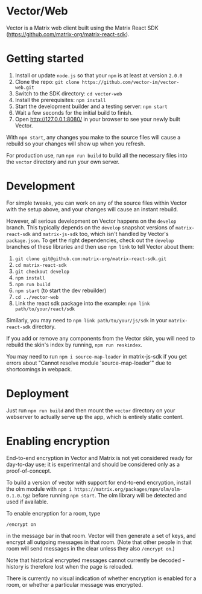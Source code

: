 Vector/Web
==========

Vector is a Matrix web client built using the Matrix React SDK (https://github.com/matrix-org/matrix-react-sdk).

Getting started
===============

1. Install or update `node.js` so that your `npm` is at least at version `2.0.0`
2. Clone the repo: `git clone https://github.com/vector-im/vector-web.git` 
3. Switch to the SDK directory: `cd vector-web`
4. Install the prerequisites: `npm install`
5. Start the development builder and a testing server: `npm start`
6. Wait a few seconds for the initial build to finish.
7. Open http://127.0.0.1:8080/ in your browser to see your newly built Vector.

With `npm start`, any changes you make to the source files will cause a rebuild so
your changes will show up when you refresh.

For production use, run `npm run build` to build all the necessary files
into the `vector` directory and run your own server.

Development
===========

For simple tweaks, you can work on any of the source files within Vector with the
setup above, and your changes will cause an instant rebuild.

However, all serious development on Vector happens on the `develop` branch.  This typically
depends on the `develop` snapshot versions of `matrix-react-sdk` and `matrix-js-sdk`
too, which isn't handled by Vector's `package.json`.  To get the right dependencies, check out
the `develop` branches of these libraries and then use `npm link` to tell Vector
about them:

1. `git clone git@github.com:matrix-org/matrix-react-sdk.git`
2. `cd matrix-react-sdk`
3. `git checkout develop`
4. `npm install`
5. `npm run build`
6. `npm start` (to start the dev rebuilder)
7. `cd ../vector-web`
8. Link the react sdk package into the example:
   `npm link path/to/your/react/sdk`

Similarly, you may need to `npm link path/to/your/js/sdk` in your `matrix-react-sdk`
directory.

If you add or remove any components from the Vector skin, you will need to rebuild
the skin's index by running, `npm run reskindex`.

You may need to run `npm i source-map-loader` in matrix-js-sdk if you get errors
about "Cannot resolve module 'source-map-loader'" due to shortcomings in webpack.

Deployment
==========

Just run `npm run build` and then mount the `vector` directory on your webserver to
actually serve up the app, which is entirely static content.

Enabling encryption
===================

End-to-end encryption in Vector and Matrix is not yet considered ready for
day-to-day use; it is experimental and should be considered only as a
proof-of-concept.

To build a version of vector with support for end-to-end encryption, install
the olm module with `npm i https://matrix.org/packages/npm/olm/olm-0.1.0.tgz`
before running `npm start`. The olm library will be detected and used if
available.

To enable encryption for a room, type

```
/encrypt on
```

in the message bar in that room. Vector will then generate a set of keys, and
encrypt all outgoing messages in that room. (Note that other people in that
room will send messages in the clear unless they also `/encrypt on`.)

Note that historical encrypted messages cannot currently be decoded - history
is therefore lost when the page is reloaded.

There is currently no visual indication of whether encryption is enabled for a
room, or whether a particular message was encrypted.
